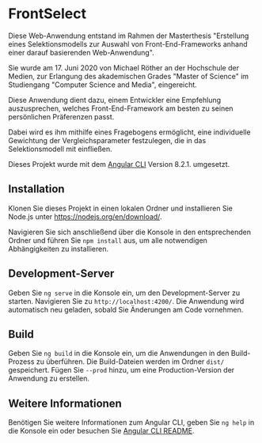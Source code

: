 # FrontSelect

Diese Web-Anwendung entstand im Rahmen der Masterthesis "Erstellung eines Selektionsmodells zur Auswahl von Front-End-Frameworks anhand einer darauf basierenden Web-Anwendung".

Sie wurde am 17. Juni 2020 von Michael Röther an der Hochschule der Medien, zur Erlangung des akademischen Grades "Master of Science" im Studiengang "Computer Science and Media", eingereicht.

Diese Anwendung dient dazu, einem Entwickler eine Empfehlung auszusprechen, welches Front-End-Framework am besten zu seinen persönlichen Präferenzen passt.

Dabei wird es ihm mithilfe eines Fragebogens ermöglicht, eine individuelle Gewichtung der Vergleichsparameter festzulegen, die in das Selektionsmodell mit einfließen.

Dieses Projekt wurde mit dem [Angular CLI](https://github.com/angular/angular-cli) Version 8.2.1. umgesetzt.

## Installation

Klonen Sie dieses Projekt in einen lokalen Ordner und installieren Sie Node.js unter https://nodejs.org/en/download/.

Navigieren Sie sich anschließend über die Konsole in den entsprechenden Ordner und führen Sie `npm install` aus, um alle notwendigen Abhängigkeiten zu installieren.

## Development-Server

Geben Sie `ng serve` in die Konsole ein, um den Development-Server zu starten. Navigieren Sie zu `http://localhost:4200/`. Die Anwendung wird automatisch neu geladen, sobald Sie Änderungen am Code vornehmen.

## Build

Geben Sie `ng build` in die Konsole ein, um die Anwendungen in den Build-Prozess zu überführen. Die Build-Dateien werden im Ordner `dist/` gespeichert. Fügen Sie `--prod` hinzu, um eine Production-Version der Anwendung zu erstellen.

## Weitere Informationen

Benötigen Sie weitere Informationen zum Angular CLI, geben Sie `ng help` in die Konsole ein oder besuchen Sie [Angular CLI README](https://github.com/angular/angular-cli/blob/master/README.md).
